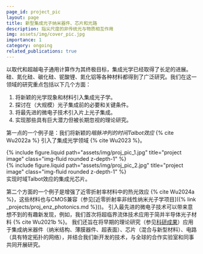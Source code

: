 ```yaml
---
page_id: project_pic  
layout: page
title: 新型集成光子纳米器件、芯片和光路
description: 指尖尺度的非传统光与物质相互作用
img: assets/img/cover_pic.jpg
importance: 1
category: ongoing
related_publications: true
---
```


以取代和超越电子通用计算作为其终极目标，集成光学已经取得了长足的进展。硅、氮化硅、碳化硅、铌酸锂、氮化铝等各种材料都得到了广泛研究。我们在这一领域的研究重点包括以下几个方面：

1. 将新颖的光学现象和材料引入集成光子学。
2. 探讨在（大规模）光子集成前的必要和关键条件。
3. 将最先进的微电子技术引入片上光子集成。
4. 实现那些具有巨大潜力但被长期忽视的理论研究。

第一点的一个例子是：我们将新颖的*暗脉冲列的时间Talbot效应* {% cite Wu2022a %} 引入了集成光学领域 {% cite Wu2023 %}。

<div class="row justify-content-sm-center">
    <div class="col-sm-7 mt-3 mt-md-0">
        {% include figure.liquid path="assets/img/proj_pic_1.jpg" title="project image" class="img-fluid rounded z-depth-1" %}
    </div>
    <div class="col-sm-5 mt-3 mt-md-0">
        {% include figure.liquid path="assets/img/proj_pic_2.jpg" title="project image" class="img-fluid rounded z-depth-1" %}
    </div>
</div>
<div class="caption">
    实现时域Talbot效应的集成光芯片。
</div>

第二个方面的一个例子是增强了近零折射率材料中的热光效应 {% cite Wu2024a %}，这些材料也与CMOS兼容（参见[近零折射率非线性纳米光子学项目]({% link _projects/proj_enz_photonics.md %}))。
引入最先进的微电子技术可以带来意想不到的有趣新发现，例如，我们首次将超临界流体技术应用于简并半导体光子材料 {% cite Wu2021b %}。
我们还旨在将早期的理论研究（参见[科研成果](/publications/)）应用于集成纳米器件（纳米结构、薄膜器件、超表面）、芯片（混合与新型材料）、电路（具有特定拓扑的网络），并结合我们新开发的技术，与全球的合作实验室和同事共同开展研究。